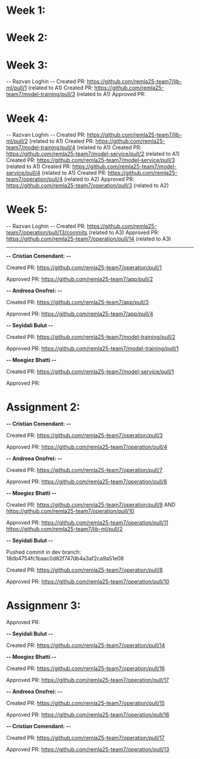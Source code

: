 # Week 1:

# Week 2: 

# Week 3: 
-- Razvan Loghin --
Created PR: https://github.com/remla25-team7/lib-ml/pull/1 (related to A1)
Created PR: https://github.com/remla25-team7/model-training/pull/3 (related to A1)
Approved PR: 

# Week 4: 
-- Razvan Loghin --
Created PR: https://github.com/remla25-team7/lib-ml/pull/2 (related to A1)
Created PR: https://github.com/remla25-team7/model-training/pull/4 (related to A1)
Created PR: https://github.com/remla25-team7/model-service/pull/2 (related to A1)
Created PR: https://github.com/remla25-team7/model-service/pull/3 (related to A1)
Created PR: https://github.com/remla25-team7/model-service/pull/4 (related to A1)
Created PR: https://github.com/remla25-team7/operation/pull/4 (related to A2)
Approved PR: https://github.com/remla25-team7/operation/pull/3 (related to A2)

# Week 5: 
-- Razvan Loghin --
Created PR: https://github.com/remla25-team7/operation/pull/13/commits (related to A3)
Approved PR: https://github.com/remla25-team7/operation/pull/14 (related to A3)


---

**-- Cristian Comendant: --**

Created PR: https://github.com/remla25-team7/operation/pull/1

Approved PR: https://github.com/remla25-team7/app/pull/2

**-- Andreea Onofrei: --**

Created PR: https://github.com/remla25-team7/app/pull/3

Approved PR: https://github.com/remla25-team7/app/pull/4


**-- Seyidali Bulut --**

Created PR: https://github.com/remla25-team7/model-training/pull/2

Approved PR: https://github.com/remla25-team7/model-training/pull/1

**-- Moegiez Bhatti --**

Created PR: https://github.com/remla25-team7/model-service/pull/1

Approved PR:

# Assignment 2:

**-- Cristian Comendant: --**

Created PR: https://github.com/remla25-team7/operation/pull/3

Approved PR: https://github.com/remla25-team7/operation/pull/4

**-- Andreea Onofrei: --**

Created PR: https://github.com/remla25-team7/operation/pull/7

Approved PR: https://github.com/remla25-team7/operation/pull/8

**-- Moegiez Bhatti --**

Created PR: https://github.com/remla25-team7/operation/pull/9
AND https://github.com/remla25-team7/operation/pull/10

Approved PR:
https://github.com/remla25-team7/operation/pull/11
https://github.com/remla25-team7/lib-ml/pull/2

**-- Seyidali Bulut --**

Pushed commit in dev branch: 18db4754fc1baac0d82f747db4a3af2ca9a51e08

Created PR: https://github.com/remla25-team7/operation/pull/8

Approved PR: https://github.com/remla25-team7/operation/pull/10


# Assignmenr 3:
Approved PR:

**-- Seyidali Bulut --**

Created PR: https://github.com/remla25-team7/operation/pull/14

**-- Moegiez Bhatti --**

Created PR: https://github.com/remla25-team7/operation/pull/16

Approved PR: https://github.com/remla25-team7/operation/pull/17

**-- Andreea Onofrei: --**

Created PR: https://github.com/remla25-team7/operation/pull/15

Approved PR: https://github.com/remla25-team7/operation/pull/16

**-- Cristian Comendant: --**

Created PR: https://github.com/remla25-team7/operation/pull/17

Approved PR: https://github.com/remla25-team7/operation/pull/13
